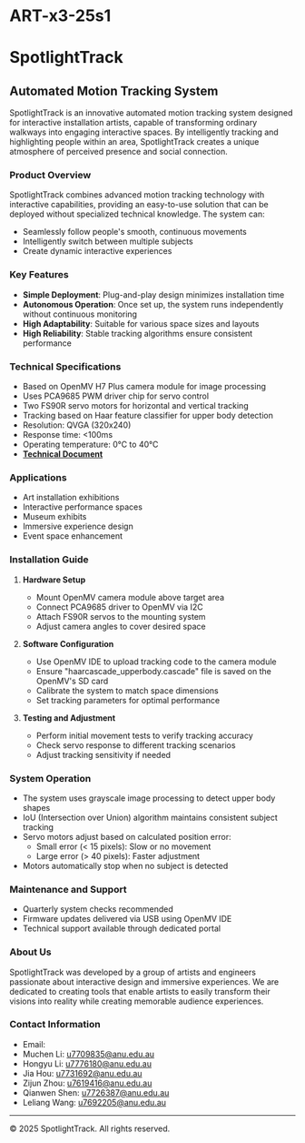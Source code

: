 # ART-x3-25s1

# SpotlightTrack

## Automated Motion Tracking System

SpotlightTrack is an innovative automated motion tracking system designed for interactive installation artists, capable of transforming ordinary walkways into engaging interactive spaces. By intelligently tracking and highlighting people within an area, SpotlightTrack creates a unique atmosphere of perceived presence and social connection.

### Product Overview

SpotlightTrack combines advanced motion tracking technology with interactive capabilities, providing an easy-to-use solution that can be deployed without specialized technical knowledge. The system can:

- Seamlessly follow people's smooth, continuous movements
- Intelligently switch between multiple subjects
- Create dynamic interactive experiences

### Key Features

- **Simple Deployment**: Plug-and-play design minimizes installation time
- **Autonomous Operation**: Once set up, the system runs independently without continuous monitoring
- **High Adaptability**: Suitable for various space sizes and layouts
- **High Reliability**: Stable tracking algorithms ensure consistent performance

### Technical Specifications

- Based on OpenMV H7 Plus camera module for image processing
- Uses PCA9685 PWM driver chip for servo control
- Two FS90R servo motors for horizontal and vertical tracking
- Tracking based on Haar feature classifier for upper body detection
- Resolution: QVGA (320x240)
- Response time: <100ms
- Operating temperature: 0°C to 40°C
- [**Technical Document**](technicalDocument.md)

### Applications

- Art installation exhibitions
- Interactive performance spaces
- Museum exhibits
- Immersive experience design
- Event space enhancement

### Installation Guide

1. **Hardware Setup**
   - Mount OpenMV camera module above target area
   - Connect PCA9685 driver to OpenMV via I2C
   - Attach FS90R servos to the mounting system
   - Adjust camera angles to cover desired space

2. **Software Configuration**
   - Use OpenMV IDE to upload tracking code to the camera module
   - Ensure "haarcascade_upperbody.cascade" file is saved on the OpenMV's SD card
   - Calibrate the system to match space dimensions
   - Set tracking parameters for optimal performance

3. **Testing and Adjustment**
   - Perform initial movement tests to verify tracking accuracy
   - Check servo response to different tracking scenarios
   - Adjust tracking sensitivity if needed

### System Operation

- The system uses grayscale image processing to detect upper body shapes
- IoU (Intersection over Union) algorithm maintains consistent subject tracking
- Servo motors adjust based on calculated position error:
  - Small error (< 15 pixels): Slow or no movement
  - Large error (> 40 pixels): Faster adjustment
- Motors automatically stop when no subject is detected

### Maintenance and Support

- Quarterly system checks recommended
- Firmware updates delivered via USB using OpenMV IDE
- Technical support available through dedicated portal

### About Us

SpotlightTrack was developed by a group of artists and engineers passionate about interactive design and immersive experiences. We are dedicated to creating tools that enable artists to easily transform their visions into reality while creating memorable audience experiences.

### Contact Information

- Email:
- Muchen Li: u7709835@anu.edu.au
- Hongyu Li: u7776180@anu.edu.au
- Jia Hou: u7731692@anu.edu.au
- Zijun Zhou: u7619416@anu.edu.au
- Qianwen Shen: u7726387@anu.edu.au
- Leliang Wang: u7692205@anu.edu.au

---
© 2025 SpotlightTrack. All rights reserved.
